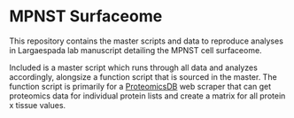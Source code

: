 # MPNST Surfaceome
This repository contains the master scripts and data to reproduce analyses in Largaespada lab manuscript detailing the MPNST cell surfaceome.

Included is a master script which runs through all data and analyzes accordingly, alongsize a function script that is sourced in the master.
The function script is primarily for a [ProteomicsDB](https://www.proteomicsdb.org) web scraper that can get proteomics data for individual protein lists and create a matrix for all protein x tissue values.
